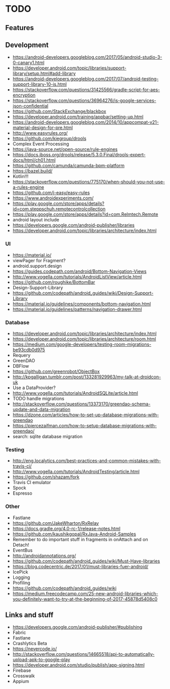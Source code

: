 # TODO

## Features

## Development
* https://android-developers.googleblog.com/2017/05/android-studio-3-0-canary1.html
* https://developer.android.com/topic/libraries/support-library/setup.html#add-library
* https://android-developers.googleblog.com/2017/07/android-testing-support-library-10-is.html
* https://stackoverflow.com/questions/31425566/gradle-script-for-aes-encryption
* https://stackoverflow.com/questions/36964276/is-google-services-json-confidential
* https://github.com/StackExchange/blackbox
* https://developer.android.com/training/appbar/setting-up.html
* https://android-developers.googleblog.com/2014/10/appcompat-v21-material-design-for-pre.html
* http://www.easyrules.org/
* https://github.com/kiegroup/drools
* Complex Event Processing
* https://java-source.net/open-source/rule-engines
* https://docs.jboss.org/drools/release/5.3.0.Final/drools-expert-docs/html/ch01.html
* https://github.com/camunda/camunda-bpm-platform
* https://bazel.build/
* Kotlin!!!
* https://stackoverflow.com/questions/775170/when-should-you-not-use-a-rules-engine
* https://github.com/j-easy/easy-rules
* https://www.androidexperiments.com/
* https://play.google.com/store/apps/details?id=com.steppschuh.remotecontrolcollection
* https://play.google.com/store/apps/details?id=com.Relmtech.Remote
* android layout include
* https://developers.google.com/android-publisher/libraries
* https://developer.android.com/topic/libraries/architecture/index.html

### UI
* https://material.io/
* viewPager for Fragment?
* android.support.design
* https://guides.codepath.com/android/Bottom-Navigation-Views
* http://www.vogella.com/tutorials/AndroidListView/article.html
* https://github.com/roughike/BottomBar
* Design-Support-Library
* https://github.com/codepath/android_guides/wiki/Design-Support-Library
* https://material.io/guidelines/components/bottom-navigation.html
* https://material.io/guidelines/patterns/navigation-drawer.html

### Database
* https://developer.android.com/topic/libraries/architecture/index.html
* https://developer.android.com/topic/libraries/architecture/room.html
* https://medium.com/google-developers/testing-room-migrations-be93cdb0d975
* Requery
* GreenDAO
* DBFlow
* https://github.com/greenrobot/ObjectBox
* http://kpgalligan.tumblr.com/post/133281929963/my-talk-at-droidcon-uk
* Use a DataProvider?
* http://www.vogella.com/tutorials/AndroidSQLite/article.html
* TODO handle migrations
* http://stackoverflow.com/questions/13373170/greendao-schema-update-and-data-migration
* https://dzone.com/articles/how-to-set-up-database-migrations-with-greendao
* https://piercezaifman.com/how-to-setup-database-migrations-with-greendao/
* search: sqlite database migration

### Testing
* http://eng.localytics.com/best-practices-and-common-mistakes-with-travis-ci/
* http://www.vogella.com/tutorials/AndroidTesting/article.html
* https://github.com/shazam/fork
* Travis CI emulator
* Spock
* Espresso

### Other
* Fastlane
* https://github.com/JakeWharton/RxRelay
* https://docs.gradle.org/4.0-rc-1/release-notes.html
* https://github.com/kaushikgopal/RxJava-Android-Samples
* Remember to do important stuff in fragments in onAttach and on Detach!
* EventBus
* http://androidannotations.org/
* https://github.com/codepath/android_guides/wiki/Must-Have-libraries
* https://blog.codecentric.de/2017/01/must-libraries-fuer-android/
* IcePick
* Logging
* Profiling
* https://github.com/codepath/android_guides/wiki
* https://medium.freecodecamp.com/25-new-android-libraries-which-you-definitely-want-to-try-at-the-beginning-of-2017-45878d5408c0

## Links and stuff
* https://developers.google.com/android-publisher/#publishing
* Fabric
* Fastlane
* Crashlytics Beta
* https://nevercode.io/
* http://stackoverflow.com/questions/14665518/api-to-automatically-upload-apk-to-google-play
* https://developer.android.com/studio/publish/app-signing.html
* Firebase
* Crosswalk
* Appium
